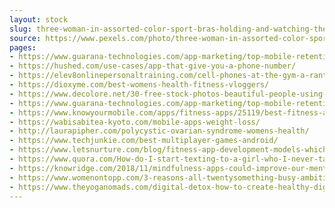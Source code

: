 ```yaml
---
layout: stock
slug: three-woman-in-assorted-color-sport-bras-holding-and-watching-their-smartphones-905336
source: https://www.pexels.com/photo/three-woman-in-assorted-color-sport-bras-holding-and-watching-their-smartphones-905336/
pages:
- https://www.guarana-technologies.com/app-marketing/top-mobile-retention-strategies/
- https://hushed.com/use-cases/app-that-give-you-a-phone-number/
- https://elev8onlinepersonaltraining.com/cell-phones-at-the-gym-a-rant/
- https://dioxyme.com/best-womens-health-fitness-vloggers/
- https://www.decolore.net/30-free-stock-photos-beautiful-people-using-smartphone/
- https://www.guarana-technologies.com/app-marketing/top-mobile-retention-strategies/attachment/beautiful-blonde-brick-wall-905336/
- https://www.knowyourmobile.com/apps/fitness-apps/25119/best-fitness-apps-5-apps-you-100-need-your-life
- https://wabisabitea-kyoto.com/mobile-apps-weight-loss/
- http://laurapipher.com/polycystic-ovarian-syndrome-womens-health/
- https://www.techjunkie.com/best-multiplayer-games-android/
- https://www.letsnurture.com/blog/fitness-app-development-models-which-are-thriving-in-app-market.html
- https://www.quora.com/How-do-I-start-texting-to-a-girl-who-I-never-talk-to-before
- https://knowridge.com/2018/11/mindfulness-apps-could-improve-our-mental-health/
- https://www.womenontopp.com/3-reasons-all-twentysomething-busy-ambitious-women-should-be-thanking-online-dating-2/
- https://www.theyoganomads.com/digital-detox-how-to-create-healthy-digital-habits-boundaries/
---
```

